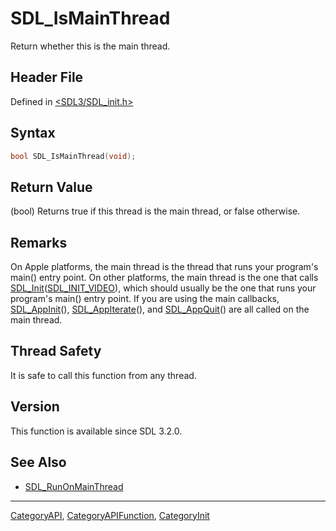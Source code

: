 # SDL_IsMainThread

Return whether this is the main thread.

## Header File

Defined in [<SDL3/SDL_init.h>](https://github.com/libsdl-org/SDL/blob/main/include/SDL3/SDL_init.h)

## Syntax

```c
bool SDL_IsMainThread(void);
```

## Return Value

(bool) Returns true if this thread is the main thread, or false otherwise.

## Remarks

On Apple platforms, the main thread is the thread that runs your program's
main() entry point. On other platforms, the main thread is the one that
calls [SDL_Init](SDL_Init)([SDL_INIT_VIDEO](SDL_INIT_VIDEO)), which should
usually be the one that runs your program's main() entry point. If you are
using the main callbacks, [SDL_AppInit](SDL_AppInit)(),
[SDL_AppIterate](SDL_AppIterate)(), and [SDL_AppQuit](SDL_AppQuit)() are
all called on the main thread.

## Thread Safety

It is safe to call this function from any thread.

## Version

This function is available since SDL 3.2.0.

## See Also

- [SDL_RunOnMainThread](SDL_RunOnMainThread)






----
[CategoryAPI](CategoryAPI), [CategoryAPIFunction](CategoryAPIFunction), [CategoryInit](CategoryInit)

